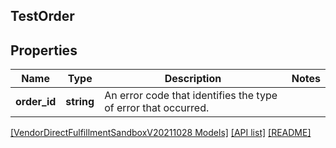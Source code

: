## TestOrder

## Properties

Name | Type | Description | Notes
------------ | ------------- | ------------- | -------------
**order_id** | **string** | An error code that identifies the type of error that occurred. |

[[VendorDirectFulfillmentSandboxV20211028 Models]](../) [[API list]](../../Api) [[README]](../../../README.md)
